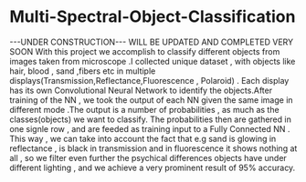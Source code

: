 # Multi-Spectral-Object-Classification
---UNDER CONSTRUCTION---
WILL BE UPDATED AND COMPLETED VERY SOON
With this project we accomplish to classify different objects from images taken from microscope .I collected unique dataset , with objects like hair, blood , sand ,fibers etc in multiple displays(Transmission,Reflectance,Fluorescence , Polaroid) . Each display has its own Convolutional Neural Network to identify the objects.After training of the NN , we took the output of each NN given the same image in different mode .The output is a number of probabilities , as much as the classes(objects) we want to classify. The probabilities then are gathered in one signle row , and are feeded as training input to a Fully Connected NN . This way , we can take into account the fact that e.g sand is glowing in reflectance , is black in transmission and in fluorescence it shows nothing at all , so we filter even further the psychical differences objects have under different lighting , and we achieve a very prominent result of 95% accuracy.
